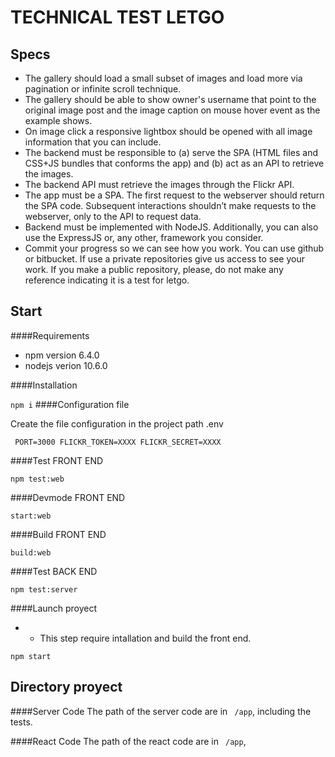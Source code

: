 TECHNICAL TEST LETGO
=====================

## Specs

- The gallery should load a small subset of images and load more via pagination or infinite scroll technique.
- The gallery should be able to show owner's username that point to the original image post and the image caption on mouse hover event as the example shows.
- On image click a responsive lightbox should be opened with all image information that you can include.
- The backend must be responsible to (a) serve the SPA (HTML files and CSS+JS bundles that conforms the app) and (b) act as an API to retrieve the images.
- The backend API must retrieve the images through the Flickr API.
- The app must be a SPA. The first request to the webserver should return the SPA code. Subsequent interactions shouldn’t make requests to the webserver, only to the API to request data.
- Backend must be implemented with NodeJS. Additionally, you can also use the ExpressJS or, any other, framework you consider.
- Commit your progress so we can see how you work. You can use github or bitbucket. If use a private repositories give us access to see your work. If you make a public repository, please, do not make any reference indicating it is a test for letgo.

## Start

####Requirements

 - npm version 6.4.0
 - nodejs verion 10.6.0

####Installation 

 ` npm i
 `
####Configuration file

Create the file configuration in the project path .env 

` 
 PORT=3000
 FLICKR_TOKEN=XXXX
 FLICKR_SECRET=XXXX
`


####Test FRONT END 

` npm test:web
` 

####Devmode FRONT END 

` start:web
` 

####Build FRONT END 

` build:web
` 

####Test BACK END

` npm test:server
` 

####Launch proyect
 
 - * This step require intallation and build the front end.
 
` npm start
` 

## Directory proyect



####Server Code 
The path of the server code are in ` /app`, including the tests.


####React Code
The path of the react code are in ` /app`, 
